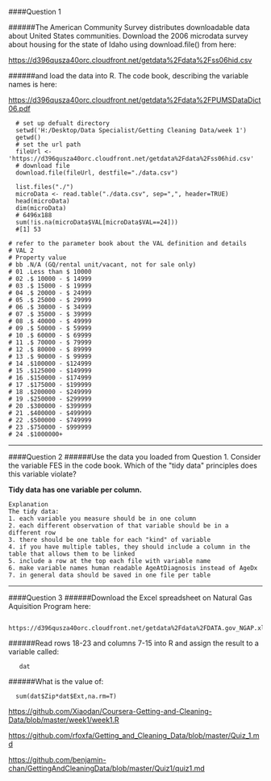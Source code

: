 ####Question 1

######The American Community Survey distributes downloadable data about United States communities. Download the 2006 microdata survey about housing for the state of Idaho using download.file() from here:

   https://d396qusza40orc.cloudfront.net/getdata%2Fdata%2Fss06hid.csv 

######and load the data into R. The code book, describing the variable names is here:

   https://d396qusza40orc.cloudfront.net/getdata%2Fdata%2FPUMSDataDict06.pdf 
   
      # set up defualt directory
      setwd('H:/Desktop/Data Specialist/Getting Cleaning Data/week 1')
      getwd()
      # set the url path
      fileUrl <- 'https://d396qusza40orc.cloudfront.net/getdata%2Fdata%2Fss06hid.csv'
      # download file
      download.file(fileUrl, destfile="./data.csv")
      
      list.files("./")
      microData <- read.table("./data.csv", sep=",", header=TRUE)
      head(microData)
      dim(microData) 
      # 6496x188
      sum(!is.na(microData$VAL[microData$VAL==24])) 
      #[1] 53

```
# refer to the parameter book about the VAL definition and details
# VAL 2
# Property value
# bb .N/A (GQ/rental unit/vacant, not for sale only)
# 01 .Less than $ 10000
# 02 .$ 10000 - $ 14999
# 03 .$ 15000 - $ 19999
# 04 .$ 20000 - $ 24999
# 05 .$ 25000 - $ 29999
# 06 .$ 30000 - $ 34999
# 07 .$ 35000 - $ 39999
# 08 .$ 40000 - $ 49999
# 09 .$ 50000 - $ 59999
# 10 .$ 60000 - $ 69999
# 11 .$ 70000 - $ 79999
# 12 .$ 80000 - $ 89999
# 13 .$ 90000 - $ 99999
# 14 .$100000 - $124999
# 15 .$125000 - $149999
# 16 .$150000 - $174999
# 17 .$175000 - $199999
# 18 .$200000 - $249999
# 19 .$250000 - $299999
# 20 .$300000 - $399999
# 21 .$400000 - $499999
# 22 .$500000 - $749999
# 23 .$750000 - $999999
# 24 .$1000000+
```

----------------------------------------------------------------------------    
####Question 2
######Use the data you loaded from Question 1. Consider the variable FES in the code book. Which of the "tidy data" principles does this variable violate? 

**Tidy data has one variable per column.**
```
Explanation
The tidy data:
1. each variable you measure should be in one column
2. each different observation of that variable should be in a different row
3. there should be one table for each "kind" of variable
4. if you have multiple tables, they should include a column in the table that allows them to be linked
5. include a row at the top each file with variable name
6. make variable names human readable AgeAtDiagnosis instead of AgeDx
7. in general data should be saved in one file per table
```
--------------------------------------------
####Question 3
######Download the Excel spreadsheet on Natural Gas Aquisition Program here:

      https://d396qusza40orc.cloudfront.net/getdata%2Fdata%2FDATA.gov_NGAP.xlsx

######Read rows 18-23 and columns 7-15 into R and assign the result to a variable called:

       dat 

######What is the value of:

      sum(dat$Zip*dat$Ext,na.rm=T) 


https://github.com/Xiaodan/Coursera-Getting-and-Cleaning-Data/blob/master/week1/week1.R

https://github.com/rfoxfa/Getting_and_Cleaning_Data/blob/master/Quiz_1.md

https://github.com/benjamin-chan/GettingAndCleaningData/blob/master/Quiz1/quiz1.md


